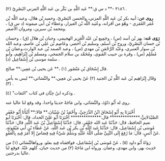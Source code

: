 ٣١٨٦ -** د س ق:** عَبد اللَّهِ بن بَكْر بن عَبد اللَّهِ المزني البَصْرِيّ (٢) .

**روى عن:** أبيه بكر بْن عَبد اللَّهِ المزني، والحسن البَصْرِيّ، وحميد بْن هلال، وعبد اللَّه بْن عُمَر العُمَري - وهُوَ من أقرانه، وعُبَيد اللَّه بْن العيزار، وعطاء بْن أَبي ميمونة (د س ق) ، ومحمد بْن سيرين، ومروان الأصفر.

**رَوَى عَنه:** بهز بْن أسد (س) ، وجَمِيع بْن عَبْد الْعَزِيز الهجيمي، وحبان بْن هلال (ق) ، وحسان بْن حسان البَصْرِيّ، وروح بْن أسلم، وسليم بْن أخضر، وعَاصِم بْن عَلِي بْن عاصم، وعبد الله بْن سوار العنبري، وعَبْد الرَّحْمَنِ بْن مهدي (س) ، وعبد الصمد بْن عبد الوارث،وعفان بْن مُسْلِم (س) ، وقرة بن حبيب القنوي، ومُحَمَّد بن سلام الجمحي، ومسلم بْن إِبْرَاهِيم، وأبو سلمة موسى بْن إِسْمَاعِيل (د) .

قال إِسْحَاق بْن مَنْصُور (١) ،** عَن يحيى بْن مَعِين:** صالح.

وَقَال إِبْرَاهِيم بْن عَبد اللَّهِ بْن الجنيد (٢) عَنْ يحيى بْن مَعِين،** والنَّسَائي:** ليس به بأس (٣) .

وذكره ابنُ حِبَّان في كتاب "الثقات" (٤) .

روى له أَبُو دَاوُدَ، والنَّسَائي، وابن مَاجَهْ حديثا واحدا، وقد وقع لنا عاليا عنه.

أَخْبَرَنَا بِهِ أَبُو إِسْحَاقَ ابْنُ الدَّرَجِيِّ، وأَحْمَدُ بْنُ شَيْبَانَ،** قالا:** أَنْبَأَنَا أَبُو جَعْفَرٍ الصَّيْدَلانِيُّ،************** قال:************** أَخْبَرَنَا أَبُو عَلِيّ الحداد، قال: أَخْبَرَنَا أبو نعيم الحافظ، قال: حَدَّثَنَا عَبد الله جَعْفَرٍ، قال: حَدَّثَنَا إِسْمَاعِيلُ بْنُ عَبد اللَّهِ، قال: حَدَّثَنَا مُوسَى بْن إِسْمَاعِيل، قال: حَدَّثَنَا عَبد اللَّهِ بْن بكر بْن عَبد اللَّهِ، عَنْ عَطَاءِ بْنِ أَبي مَيْمُونَةٍ، عَنْ أَنَسٍ، قال: مَا رُفِعَ إِلَى النَّبِيِّ صَلَّى اللَّهُ عَلَيْهِ وسَلَّمَ شَيْءٌ فِيهِ قِصَاصٌ إِلا أَمَرَ فِيهِ بِالْعَفْوِ.

رَوَاهُ أَبُو داود (٥) ، عَنْ مُوسَى بْن إِسْمَاعِيل، فوافقناه فِيهِ بعلو. ورواهالنَّسَائي (١) من حَدِيث بهز، وابن مهدي، وعفان. ورواه ابن مَاجَهْ (٢) من حديث حبان، كلهم عَنْهُ. فوقع لنا عاليا بدرجتين.